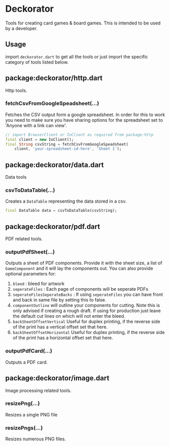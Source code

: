 # Deckorator

Tools for creating card games & board games. This is intended to be used by a developer.

## Usage

import `deckorator.dart` to get all the tools or just import the specific category of tools listed below.

## package:deckorator/http.dart

Http tools.

### fetchCsvFromGoogleSpeadsheet(...)

Fetches the CSV output form a google spreadsheet. In order for this to work you need to make sure you have sharing options for the spreadsheet set to 'Anyone with a link can view'.

```dart
// import BrowserClient or IoClient as required from package:http
final client = new IoClient();
final String csvString = fetchCsvFromGoogleSpeadsheet(
    client, 'your-spreadsheet-id-here', 'Sheet 1');
```

## package:deckorator/data.dart

Data tools

### csvToDataTable(...)

Creates a `DataTable` representing the data stored in a csv.

```dart
final DataTable data = csvToDataTable(csvString);
```

## package:deckorator/pdf.dart

PDF related tools.

### outputPdfSheet(...)

Outputs a sheet of PDF components. Provide it with the sheet size, a list of `GameComponent` and it will lay the components out. You can also provide optional parameters for:

 1. `bleed` : bleed for artwork
 1. `seperateFiles` : Each page of components will be seperate PDFs
 1. `seperateFilesSeperateBacks` : If using `seperateFiles` you can have front and back in same file by setting this to false.
 1. `componentOutline` will outline your components for cutting. Note this is only advised if creating a rough draft. If using for production just leave the default cut lines on which will not enter the bleed.
 1. `backSheetOffsetVertical` Useful for duplex printing, if the reverse side of the print has a vertical offset set that here.
 1. `backSheetOffsetHorizontal` Useful for duplex printing, if the reverse side of the print has a horizontal offset set that here.

### outputPdfCard(...)

Outputs a PDF card.

## package:deckorator/image.dart

Image processing related tools.

### resizePng(...)

Resizes a single PNG file

### resizePngs(...)

Resizes numerous PNG files.
